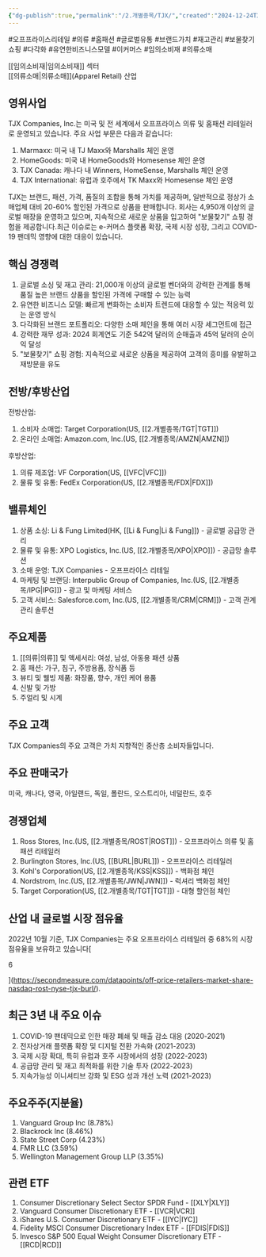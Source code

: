 ```yaml
---
{"dg-publish":true,"permalink":"/2.개별종목/TJX/","created":"2024-12-24T21:26:03.342+09:00","updated":"2025-06-03T20:06:01.621+09:00"}
---
```


#오프프라이스리테일 #의류 #홈패션 #글로벌유통 #브랜드가치 #재고관리 #보물찾기쇼핑 #다각화 #유연한비즈니스모델 #이커머스 #임의소비재 #의류소매

[[임의소비재\|임의소비재]] 섹터  
[[의류소매\|의류소매]](Apparel Retail) 산업

## 영위사업

TJX Companies, Inc.는 미국 및 전 세계에서 오프프라이스 의류 및 홈패션 리테일러로 운영되고 있습니다. 주요 사업 부문은 다음과 같습니다:

1. Marmaxx: 미국 내 TJ Maxx와 Marshalls 체인 운영
2. HomeGoods: 미국 내 HomeGoods와 Homesense 체인 운영
3. TJX Canada: 캐나다 내 Winners, HomeSense, Marshalls 체인 운영
4. TJX International: 유럽과 호주에서 TK Maxx와 Homesense 체인 운영

TJX는 브랜드, 패션, 가격, 품질의 조합을 통해 가치를 제공하며, 일반적으로 정상가 소매업체 대비 20-60% 할인된 가격으로 상품을 판매합니다. 회사는 4,950개 이상의 글로벌 매장을 운영하고 있으며, 지속적으로 새로운 상품을 입고하여 "보물찾기" 쇼핑 경험을 제공합니다.최근 이슈로는 e-커머스 플랫폼 확장, 국제 시장 성장, 그리고 COVID-19 팬데믹 영향에 대한 대응이 있습니다.

## 핵심 경쟁력

1. 글로벌 소싱 및 재고 관리: 21,000개 이상의 글로벌 벤더와의 강력한 관계를 통해 품질 높은 브랜드 상품을 할인된 가격에 구매할 수 있는 능력
2. 유연한 비즈니스 모델: 빠르게 변화하는 소비자 트렌드에 대응할 수 있는 적응력 있는 운영 방식
3. 다각화된 브랜드 포트폴리오: 다양한 소매 체인을 통해 여러 시장 세그먼트에 접근
4. 강력한 재무 성과: 2024 회계연도 기준 542억 달러의 순매출과 45억 달러의 순이익 달성
5. "보물찾기" 쇼핑 경험: 지속적으로 새로운 상품을 제공하여 고객의 흥미를 유발하고 재방문을 유도

## 전방/후방산업

전방산업:

1. 소비자 소매업: Target Corporation(US, [[2.개별종목/TGT\|TGT]])
2. 온라인 소매업: Amazon.com, Inc.(US, [[2.개별종목/AMZN\|AMZN]])

후방산업:

1. 의류 제조업: VF Corporation(US, [[VFC\|VFC]])
2. 물류 및 유통: FedEx Corporation(US, [[2.개별종목/FDX\|FDX]])

## 밸류체인

1. 상품 소싱: Li & Fung Limited(HK, [[Li & Fung\|Li & Fung]]) - 글로벌 공급망 관리
2. 물류 및 유통: XPO Logistics, Inc.(US, [[2.개별종목/XPO\|XPO]]) - 공급망 솔루션
3. 소매 운영: TJX Companies - 오프프라이스 리테일
4. 마케팅 및 브랜딩: Interpublic Group of Companies, Inc.(US, [[2.개별종목/IPG\|IPG]]) - 광고 및 마케팅 서비스
5. 고객 서비스: Salesforce.com, Inc.(US, [[2.개별종목/CRM\|CRM]]) - 고객 관계 관리 솔루션

## 주요제품

1. [[의류\|의류]] 및 액세서리: 여성, 남성, 아동용 패션 상품
2. 홈 패션: 가구, 침구, 주방용품, 장식품 등
3. 뷰티 및 웰빙 제품: 화장품, 향수, 개인 케어 용품
4. 신발 및 가방
5. 주얼리 및 시계

## 주요 고객

TJX Companies의 주요 고객은 가치 지향적인 중산층 소비자들입니다.

## 주요 판매국가

미국, 캐나다, 영국, 아일랜드, 독일, 폴란드, 오스트리아, 네덜란드, 호주

## 경쟁업체

1. Ross Stores, Inc.(US, [[2.개별종목/ROST\|ROST]]) - 오프프라이스 의류 및 홈패션 리테일러
2. Burlington Stores, Inc.(US, [[BURL\|BURL]]) - 오프프라이스 리테일러
3. Kohl's Corporation(US, [[2.개별종목/KSS\|KSS]]) - 백화점 체인
4. Nordstrom, Inc.(US, [[2.개별종목/JWN\|JWN]]) - 럭셔리 백화점 체인
5. Target Corporation(US, [[2.개별종목/TGT\|TGT]]) - 대형 할인점 체인

## 산업 내 글로벌 시장 점유율

2022년 10월 기준, TJX Companies는 주요 오프프라이스 리테일러 중 68%의 시장 점유율을 보유하고 있습니다[

6

](https://secondmeasure.com/datapoints/off-price-retailers-market-share-nasdaq-rost-nyse-tjx-burl/).

## 최근 3년 내 주요 이슈

1. COVID-19 팬데믹으로 인한 매장 폐쇄 및 매출 감소 대응 (2020-2021)
2. 전자상거래 플랫폼 확장 및 디지털 전환 가속화 (2021-2023)
3. 국제 시장 확대, 특히 유럽과 호주 시장에서의 성장 (2022-2023)
4. 공급망 관리 및 재고 최적화를 위한 기술 투자 (2022-2023)
5. 지속가능성 이니셔티브 강화 및 ESG 성과 개선 노력 (2021-2023)

## 주요주주(지분율)

1. Vanguard Group Inc (8.78%)
2. Blackrock Inc (8.46%)
3. State Street Corp (4.23%)
4. FMR LLC (3.59%)
5. Wellington Management Group LLP (3.35%)

## 관련 ETF

1. Consumer Discretionary Select Sector SPDR Fund - [[XLY\|XLY]]
2. Vanguard Consumer Discretionary ETF - [[VCR\|VCR]]
3. iShares U.S. Consumer Discretionary ETF - [[IYC\|IYC]]
4. Fidelity MSCI Consumer Discretionary Index ETF - [[FDIS\|FDIS]]
5. Invesco S&P 500 Equal Weight Consumer Discretionary ETF - [[RCD\|RCD]]